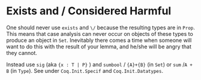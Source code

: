 Exists and / Considered Harmful
===============================

One should never use `exists` and `\/` because the resulting types are in `Prop`. This means that case analysis can never occur on objects of these types to produce an object in `Set`. Inevitably there comes a time when someone will want to do this with the result of your lemma, and he/she will be angry that they cannot.

Instead use `sig` (aka `{x : T | P}` ) and `sumbool` / `{A}+{B}` (in `Set`) or `sum` /`A + B` (in `Type`). See under `Coq.Init.Specif` and `Coq.Init.Datatypes`.
